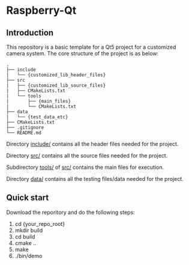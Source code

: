 # Raspberry-Qt

## Introduction

This repository is a basic template for a Qt5 project for a customized camera system. The core structure of the project is as below:

```
.
├── include
|   └── {customized_lib_header_files}
├── src
|   ├── {customized_lib_source_files}
|   ├── CMakeLists.txt
|   └── tools
|       ├── {main_files}
|       └── CMakeLists.txt
├── data
|   └── {test_data_etc}
├── CMakeLists.txt
├── .gitignore
└── README.md
```

Directory [include/](./include) contains all the header files needed for the project.

Directory [src/](./src) contains all the source files needed for the project.

Subdirectory [tools/](./src/tools) of [src/](./src) contains the main files for execution.

Directory [data/](./data) contains all the testing files/data needed for the project.

## Quick start

Download the reporitory and do the following steps:

1. cd {your_repo_root}
2. mkdir build
3. cd build
4. cmake ..
5. make
6. ./bin/demo
